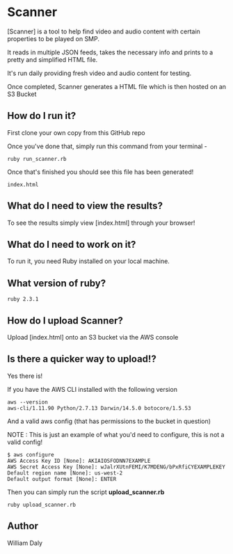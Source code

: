 # Scanner

[Scanner] is a tool to help find video and audio content with certain properties to be played on SMP.

It reads in multiple JSON feeds, takes the necessary info and prints to a pretty and simplified HTML file.

It's run daily providing fresh video and audio content for testing.

Once completed, Scanner generates a HTML file which is then hosted on an S3 Bucket

## How do I run it?

First clone your own copy from this GitHub repo

Once you've done that, simply run this command from your terminal -

```
ruby run_scanner.rb
```

Once that's finished you should see this file has been generated!

```
index.html
```

## What do I need to view the results?

To see the results simply view [index.html] through your browser!

## What do I need to work on it?

To run it, you need Ruby installed on your local machine.

## What version of ruby?

```
ruby 2.3.1
```

## How do I upload Scanner?

Upload [index.html] onto an S3 bucket via the AWS console

## Is there a quicker way to upload!?

Yes there is!

If you have the AWS CLI installed with the following version

```
aws --version
aws-cli/1.11.90 Python/2.7.13 Darwin/14.5.0 botocore/1.5.53
```

And a valid aws config (that has permissions to the bucket in question)

NOTE : This is just an example of what you'd need to configure, this is not a valid config!

```
$ aws configure
AWS Access Key ID [None]: AKIAIOSFODNN7EXAMPLE
AWS Secret Access Key [None]: wJalrXUtnFEMI/K7MDENG/bPxRfiCYEXAMPLEKEY
Default region name [None]: us-west-2
Default output format [None]: ENTER
```

Then you can simply run the script **upload_scanner.rb**

```
ruby upload_scanner.rb
```

## Author

William Daly
